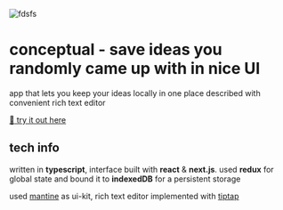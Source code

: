 ![fdsfs](./public/favicon.ico)

# conceptual - save ideas you randomly came up with in nice UI

app that lets you keep your ideas locally in one place described with convenient rich text editor

[:eyes: try it out here](https://conceptual-editor.vercel.app)

## tech info

written in **typescript**, interface built with **react** & **next.js**. used **redux** for global state and bound it to **indexedDB** for a persistent storage

used [mantine](https://mantine.dev) as ui-kit, rich text editor implemented with [tiptap](https://tiptap.dev)

